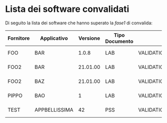 # Lista dei software convalidati

Di seguito la lista dei software che hanno superato la *fase1* di convalida:

|Fornitore|Applicativo|Versione|Tipo Documento|Servizio|Data validazione|Versione Gateway|
|---|---|---|---|---|---|---|
|FOO|BAR|1.0.8|LAB|VALIDATION|2022-02-17|1.0|
|FOO2|BAR|21.01.00|LAB|VALIDATION|2022-02-17|1.0|
|FOO2|BAZ|21.01.00|LAB|VALIDATION|2022-02-17|1.0|
|PIPPO|BAO|1|LAB|VALIDATION,PUBBLICATION|2022-02-17|1.0|
|TEST|APPBELLISSIMA|42|PSS|VALIDATION|2022-02-25|1.0|